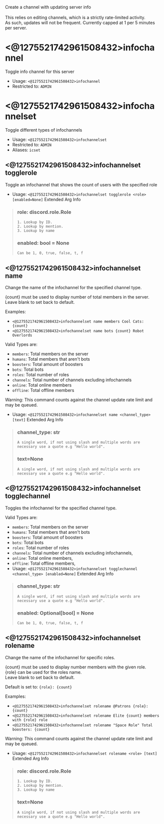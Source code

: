 Create a channel with updating server info<br/><br/>This relies on editing channels, which is a strictly rate-limited activity.<br/>As such, updates will not be frequent. Currently capped at 1 per 5 minutes per server.

# <@1275521742961508432>infochannel
Toggle info channel for this server<br/>
 - Usage: `<@1275521742961508432>infochannel`
 - Restricted to: `ADMIN`
# <@1275521742961508432>infochannelset
Toggle different types of infochannels<br/>
 - Usage: `<@1275521742961508432>infochannelset`
 - Restricted to: `ADMIN`
 - Aliases: `icset`
## <@1275521742961508432>infochannelset togglerole
Toggle an infochannel that shows the count of users with the specified role<br/>
 - Usage: `<@1275521742961508432>infochannelset togglerole <role> [enabled=None]`
Extended Arg Info
> ### role: discord.role.Role
> 
> 
>     1. Lookup by ID.
>     2. Lookup by mention.
>     3. Lookup by name
> 
>     
> ### enabled: bool = None
> ```
> Can be 1, 0, true, false, t, f
> ```
## <@1275521742961508432>infochannelset name
Change the name of the infochannel for the specified channel type.<br/>

{count} must be used to display number of total members in the server.<br/>
Leave blank to set back to default.<br/>

Examples:<br/>
- `<@1275521742961508432>infochannelset name members Cool Cats: {count}`<br/>
- `<@1275521742961508432>infochannelset name bots {count} Robot Overlords`<br/>

Valid Types are:<br/>
- `members`: Total members on the server<br/>
- `humans`: Total members that aren't bots<br/>
- `boosters`: Total amount of boosters<br/>
- `bots`: Total bots<br/>
- `roles`: Total number of roles<br/>
- `channels`: Total number of channels excluding infochannels<br/>
- `online`: Total online members<br/>
- `offline`: Total offline members<br/>

Warning: This command counts against the channel update rate limit and may be queued.<br/>
 - Usage: `<@1275521742961508432>infochannelset name <channel_type> [text]`
Extended Arg Info
> ### channel_type: str
> ```
> A single word, if not using slash and multiple words are necessary use a quote e.g "Hello world".
> ```
> ### text=None
> ```
> A single word, if not using slash and multiple words are necessary use a quote e.g "Hello world".
> ```
## <@1275521742961508432>infochannelset togglechannel
Toggles the infochannel for the specified channel type.<br/>

Valid Types are:<br/>
- `members`: Total members on the server<br/>
- `humans`: Total members that aren't bots<br/>
- `boosters`: Total amount of boosters<br/>
- `bots`: Total bots<br/>
- `roles`: Total number of roles<br/>
- `channels`: Total number of channels excluding infochannels,<br/>
- `online`: Total online members,<br/>
- `offline`: Total offline members,<br/>
 - Usage: `<@1275521742961508432>infochannelset togglechannel <channel_type> [enabled=None]`
Extended Arg Info
> ### channel_type: str
> ```
> A single word, if not using slash and multiple words are necessary use a quote e.g "Hello world".
> ```
> ### enabled: Optional[bool] = None
> ```
> Can be 1, 0, true, false, t, f
> ```
## <@1275521742961508432>infochannelset rolename
Change the name of the infochannel for specific roles.<br/>

{count} must be used to display number members with the given role.<br/>
{role} can be used for the roles name.<br/>
Leave blank to set back to default.<br/>

Default is set to: `{role}: {count}`<br/>

Examples:<br/>
- `<@1275521742961508432>infochannelset rolename @Patrons {role}: {count}`<br/>
- `<@1275521742961508432>infochannelset rolename Elite {count} members with {role} role`<br/>
- `<@1275521742961508432>infochannelset rolename "Space Role" Total boosters: {count}`<br/>

Warning: This command counts against the channel update rate limit and may be queued.<br/>
 - Usage: `<@1275521742961508432>infochannelset rolename <role> [text]`
Extended Arg Info
> ### role: discord.role.Role
> 
> 
>     1. Lookup by ID.
>     2. Lookup by mention.
>     3. Lookup by name
> 
>     
> ### text=None
> ```
> A single word, if not using slash and multiple words are necessary use a quote e.g "Hello world".
> ```
